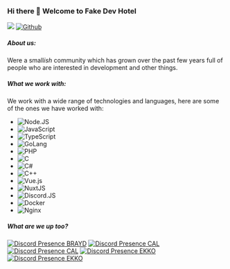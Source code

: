 ### Hi there 👋 Welcome to Fake Dev Hotel

![](https://visitor-badge.laobi.icu/badge?page_id=fakedevhotel.fakedevhotel) [![Github](https://img.shields.io/github/stars/fakedevhotel?style=social)](https://github.com/fakedevhotel)

##### About us:
Were a small*ish* community which has grown over the past few years full of people who are interested in development and other things.

##### What we work with:
We work with a wide range of technologies and languages, here are some of the ones we have worked with:
- ![Node.JS](https://img.shields.io/badge/Node.js-43853D?style=for-the-badge&logo=node.js&logoColor=white)
- ![JavaScript](https://img.shields.io/badge/javascript-%23323330.svg?style=for-the-badge&logo=javascript&logoColor=%23F7DF1E)
- ![TypeScript](https://img.shields.io/badge/TypeScript-007ACC?style=for-the-badge&logo=typescript&logoColor=white)
- ![GoLang](https://img.shields.io/badge/Go-00ADD8?style=for-the-badge&logo=go&logoColor=white)
- ![PHP](https://img.shields.io/badge/PHP-777BB4?style=for-the-badge&logo=php&logoColor=white)
- ![C](https://img.shields.io/badge/C-00599C?style=for-the-badge&logo=c&logoColor=white)
- ![C#](https://img.shields.io/badge/C%23-239120?style=for-the-badge&logo=c-sharp&logoColor=white)
- ![C++](https://img.shields.io/badge/C%2B%2B-00599C?style=for-the-badge&logo=c%2B%2B&logoColor=white)
- ![Vue.js](https://img.shields.io/badge/vuejs-%2335495e.svg?style=for-the-badge&logo=vuedotjs&logoColor=%234FC08D)
- ![NuxtJS](https://img.shields.io/badge/Nuxt-black?style=for-the-badge&logo=nuxt.js&logoColor=white)
- ![Discord.JS](https://img.shields.io/badge/Discord.JS-7289DA?style=for-the-badge&logo=discord&logoColor=white)
- ![Docker](https://img.shields.io/badge/docker-%230db7ed.svg?style=for-the-badge&logo=docker&logoColor=white)
- ![Nginx](https://img.shields.io/badge/nginx-%23009639.svg?style=for-the-badge&logo=nginx&logoColor=white)

##### What are we up too?
[![Discord Presence BRAYD](https://gh-profile.onlytunes.uk/api/402908830532501526)](https://discord.com/users/402908830532501526) [![Discord Presence CAL](https://gh-profile.onlytunes.uk/api/226453388039028736)](https://discord.com/users/226453388039028736) [![Discord Presence CAL](https://gh-profile.onlytunes.uk/api/161071543584030720)](https://discord.com/users/161071543584030720) [![Discord Presence EKKO](https://gh-profile.onlytunes.uk/api/231587864821891078)](https://discord.com/users/231587864821891078) [![Discord Presence EKKO](https://gh-profile.onlytunes.uk/api/203149872210116608)](https://discord.com/users/203149872210116608)


